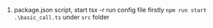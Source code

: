 1. package.json script, start
    tsx -r  run config file firstly
    `npm run start  .\basic_call.ts` under `src` folder

    




